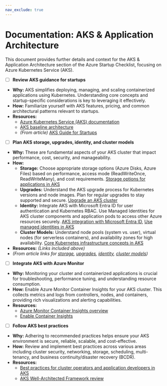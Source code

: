 ```yaml
---
nav_exclude: true
---
```


# Documentation: AKS & Application Architecture

This document provides further details and context for the AKS & Application Architecture section of the Azure Startup Checklist, focusing on Azure Kubernetes Service (AKS).

- [ ] **Review AKS guidance for startups**

*   **Why:** AKS simplifies deploying, managing, and scaling containerized applications using Kubernetes. Understanding core concepts and startup-specific considerations is key to leveraging it effectively.
*   **How:** Familiarize yourself with AKS features, pricing, and common architectural patterns relevant to startups.
*   **Resources:**
    *   [Azure Kubernetes Service (AKS) documentation](https://learn.microsoft.com/en-us/azure/aks/)
    *   [AKS baseline architecture](https://learn.microsoft.com/en-us/azure/architecture/reference-architectures/containers/aks/baseline-aks)
    *   *(From article)* [AKS Guide for Startups](https://techcommunity.microsoft.com/blog/startupsatmicrosoftblog/azure-kubernetes-service-%E2%80%93-a-friendly-guide-for-startups/4374796)

- [ ] **Plan AKS storage, upgrades, identity, and cluster models**

*   **Why:** These are fundamental aspects of your AKS cluster that impact performance, cost, security, and manageability.
*   **How:**
    *   **Storage:** Choose appropriate storage options (Azure Disks, Azure Files) based on performance, access mode (ReadWriteOnce, ReadWriteMany), and cost requirements. [Storage options for applications in AKS](https://learn.microsoft.com/en-us/azure/aks/concepts-storage)
    *   **Upgrades:** Understand the AKS upgrade process for Kubernetes versions and node images. Plan for regular upgrades to stay supported and secure. [Upgrade an AKS cluster](https://learn.microsoft.com/en-us/azure/aks/upgrade-cluster)
    *   **Identity:** Integrate AKS with Microsoft Entra ID for user authentication and Kubernetes RBAC. Use Managed Identities for AKS cluster components and application pods to access other Azure resources securely. [AKS integration with Microsoft Entra ID](https://learn.microsoft.com/en-us/azure/aks/managed-aad), [Use managed identities in AKS](https://learn.microsoft.com/en-us/azure/aks/use-managed-identity)
    *   **Cluster Models:** Understand node pools (system vs. user), virtual nodes (for serverless containers), and availability zones for high availability. [Core Kubernetes infrastructure concepts in AKS](https://learn.microsoft.com/en-us/azure/aks/concepts-clusters-workloads)
*   **Resources:** *(Links included above)*
*   *(From article links for [storage](https://techcommunity.microsoft.com/blog/startupsatmicrosoftblog/from-zero-to-hero-mastering-storage-in-azure-kubernetes-service-aks/4397734), [upgrades](https://techcommunity.microsoft.com/blog/startupsatmicrosoftblog/embracing-aks-built-in-upgrade-features-and-exploring-custom-solutions/4398230), [identity](https://techcommunity.microsoft.com/blog/startupsatmicrosoftblog/from-zero-to-hero-with-identity-and-access-control-in-azure-kubernetes-service/4386350), [cluster models](https://techcommunity.microsoft.com/blog/startupsatmicrosoftblog/aks-standard-vs-aks-automatic-a-comprehensive-comparison/4264516))*
    

- [ ] **Integrate AKS with Azure Monitor**

*   **Why:** Monitoring your cluster and containerized applications is crucial for troubleshooting, performance tuning, and understanding resource consumption.
*   **How:** Enable Azure Monitor Container Insights for your AKS cluster. This collects metrics and logs from controllers, nodes, and containers, providing rich visualizations and alerting capabilities.
*   **Resources:**
    *   [Azure Monitor Container Insights overview](https://learn.microsoft.com/en-us/azure/azure-monitor/containers/container-insights-overview)
    *   [Enable Container Insights](https://learn.microsoft.com/en-us/azure/azure-monitor/containers/container-insights-enable-aks)

- [ ] **Follow AKS best practices**

*   **Why:** Adhering to recommended practices helps ensure your AKS environment is secure, reliable, scalable, and cost-effective.
*   **How:** Review and implement best practices across various areas including cluster security, networking, storage, scheduling, multi-tenancy, and business continuity/disaster recovery (BCDR).
*   **Resources:**
    *   [Best practices for cluster operators and application developers in AKS](https://learn.microsoft.com/en-us/azure/aks/best-practices)
    *   [AKS Well-Architected Framework review](https://learn.microsoft.com/en-us/azure/well-architected/service-guides/azure-kubernetes-service)

